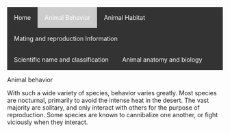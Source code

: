 <ul style="list-style-type: none; margin: 0; padding: 0; overflow: hidden; background-color: #333333; ">
  <li style="float: left"><a href="#home" style="display: block; color: white; text-align: center; padding: 16px; text-decoration: none;">Home</a></li>
  <li style="float: left; background-color: #cccccc"><a href="animal-behavior.html" style="display: block; color: white; text-align: center; padding: 16px; text-decoration: none;">Animal Behavior</a></li>
  <li style="float: left;"><a href="animal-habitat.html" style="display: block; color: white; text-align: center; padding: 16px; text-decoration: none;">Animal Habitat</a></li>
  <li style="float: left;"><a href="mating-and-reproduction-Information.html" style="display: block; color: white; text-align: center; padding: 16px; text-decoration: none;">Mating and reproduction Information</a></li>
  <li style="float: left;"><a href="scientific-name-and-classification.html" style="display: block; color: white; text-align: center; padding: 16px; text-decoration: none;">Scientific name and classification</a></li>
  <li style="float: left"><a href="animal-anatomy-and-biology.html" style="display: block; color: white; text-align: center; padding: 16px; text-decoration: none;">Animal anatomy and biology</a></li>
</ul>


Animal behavior

With such a wide variety of species, behavior varies greatly. Most species are nocturnal, primarily to avoid the intense heat in the desert. The vast majority are solitary, and only interact with others for the purpose of reproduction. Some species are known to cannibalize one another, or fight viciously when they interact.
